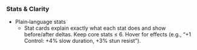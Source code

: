 ### Stats & Clarity

- Plain‑language stats
  - Stat cards explain exactly what each stat does and show before/after deltas. Keep core stats ≤ 6. Hover for effects (e.g., “+1 Control: +4% slow duration, +3% stun resist”).

